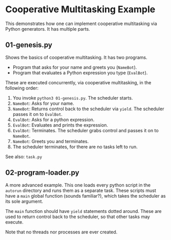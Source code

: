# Cooperative Multitasking Example

This demonstrates how one can implement cooperative multitasking via Python generators. It has multiple parts.

## 01-genesis.py

Shows the basics of cooperative multitasking. It has two programs.

+	Program that asks for your name and greets you (`NameBot`).
+	Program that evaluates a Python expression you type (`EvalBot`).

These are executed concurrently, via cooperative multitasking, in the following order:

1.	You invoke `python3 01-genesis.py`. The scheduler starts.
2.	`NameBot`: Asks for your name.
3.	`NameBot`: Returns control back to the scheduler via `yield`. The scheduler passes it on to `EvalBot`.
4.	`EvalBot`: Asks for a python expression.
5.	`EvalBot`: Evaluates and prints the expression.
6.	`EvalBot`: Terminates. The scheduler grabs control and passes it on to `NameBot`.
7.	`NameBot`: Greets you and terminates.
8.	The scheduler terminates, for there are no tasks left to run.

See also: `task.py`

## 02-program-loader.py

A more advanced example. This one loads every python script in the `autorun` directory and runs them as a separate task. These scripts must have a `main` global function (sounds familiar?), which takes the scheduler as its sole argument.

The `main` function should have `yield` statements dotted around. These are used to return control back to the scheduler, so that other tasks may execute.

Note that no threads nor processes are ever created.